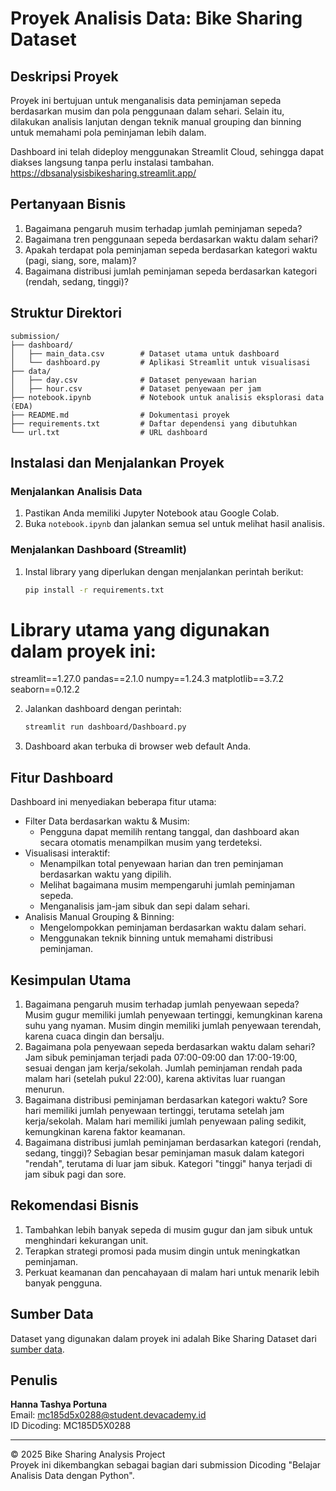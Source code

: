 # Proyek Analisis Data: Bike Sharing Dataset

## Deskripsi Proyek
Proyek ini bertujuan untuk menganalisis data peminjaman sepeda berdasarkan musim dan pola penggunaan dalam sehari. Selain itu, dilakukan analisis lanjutan dengan teknik manual grouping dan binning untuk memahami pola peminjaman lebih dalam. 

Dashboard ini telah dideploy menggunakan Streamlit Cloud, sehingga dapat diakses langsung tanpa perlu instalasi tambahan. https://dbsanalysisbikesharing.streamlit.app/

## Pertanyaan Bisnis
1. Bagaimana pengaruh musim terhadap jumlah peminjaman sepeda?
2. Bagaimana tren penggunaan sepeda berdasarkan waktu dalam sehari?
3. Apakah terdapat pola peminjaman sepeda berdasarkan kategori waktu (pagi, siang, sore, malam)?
4. Bagaimana distribusi jumlah peminjaman sepeda berdasarkan kategori (rendah, sedang, tinggi)?

## Struktur Direktori
```
submission/
├── dashboard/
│   ├── main_data.csv        # Dataset utama untuk dashboard
│   └── dashboard.py         # Aplikasi Streamlit untuk visualisasi
├── data/
│   ├── day.csv              # Dataset penyewaan harian
│   ├── hour.csv             # Dataset penyewaan per jam
├── notebook.ipynb           # Notebook untuk analisis eksplorasi data (EDA)
├── README.md                # Dokumentasi proyek
├── requirements.txt         # Daftar dependensi yang dibutuhkan
└── url.txt                  # URL dashboard 

```

## Instalasi dan Menjalankan Proyek
### Menjalankan Analisis Data
1. Pastikan Anda memiliki Jupyter Notebook atau Google Colab.
2. Buka `notebook.ipynb` dan jalankan semua sel untuk melihat hasil analisis.

### Menjalankan Dashboard (Streamlit)  
1. Instal library yang diperlukan dengan menjalankan perintah berikut:
   ```bash
   pip install -r requirements.txt
   ```
# Library utama yang digunakan dalam proyek ini:
streamlit==1.27.0
pandas==2.1.0
numpy==1.24.3
matplotlib==3.7.2
seaborn==0.12.2

2. Jalankan dashboard dengan perintah:
   ```bash
   streamlit run dashboard/Dashboard.py
   ```
3. Dashboard akan terbuka di browser web default Anda.

## Fitur Dashboard
Dashboard ini menyediakan beberapa fitur utama:
- Filter Data berdasarkan waktu & Musim:
   * Pengguna dapat memilih rentang tanggal, dan dashboard akan secara otomatis menampilkan musim yang terdeteksi.
- Visualisasi interaktif:
   * Menampilkan total penyewaan harian dan tren peminjaman berdasarkan waktu yang dipilih. 
   *  Melihat bagaimana musim mempengaruhi jumlah peminjaman sepeda.
   *  Menganalisis jam-jam sibuk dan sepi dalam sehari.
- Analisis Manual Grouping & Binning:
   * Mengelompokkan peminjaman berdasarkan waktu dalam sehari.
   * Menggunakan teknik binning untuk memahami distribusi peminjaman.

## Kesimpulan Utama
1. Bagaimana pengaruh musim terhadap jumlah penyewaan sepeda?
Musim gugur memiliki jumlah penyewaan tertinggi, kemungkinan karena suhu yang nyaman.
Musim dingin memiliki jumlah penyewaan terendah, karena cuaca dingin dan bersalju.
2. Bagaimana pola penyewaan sepeda berdasarkan waktu dalam sehari?
Jam sibuk peminjaman terjadi pada 07:00-09:00 dan 17:00-19:00, sesuai dengan jam kerja/sekolah.
Jumlah peminjaman rendah pada malam hari (setelah pukul 22:00), karena aktivitas luar ruangan menurun.
3. Bagaimana distribusi peminjaman berdasarkan kategori waktu?
Sore hari memiliki jumlah penyewaan tertinggi, terutama setelah jam kerja/sekolah.
Malam hari memiliki jumlah penyewaan paling sedikit, kemungkinan karena faktor keamanan.
4. Bagaimana distribusi jumlah peminjaman berdasarkan kategori (rendah, sedang, tinggi)?
Sebagian besar peminjaman masuk dalam kategori "rendah", terutama di luar jam sibuk.
Kategori "tinggi" hanya terjadi di jam sibuk pagi dan sore.

## Rekomendasi Bisnis
1. Tambahkan lebih banyak sepeda di musim gugur dan jam sibuk untuk menghindari kekurangan unit.
2. Terapkan strategi promosi pada musim dingin untuk meningkatkan peminjaman.
3. Perkuat keamanan dan pencahayaan di malam hari untuk menarik lebih banyak pengguna.

## Sumber Data
Dataset yang digunakan dalam proyek ini adalah Bike Sharing Dataset dari [sumber data](https://www.kaggle.com/datasets/lakshmi25npathi/bike-sharing-dataset).

## Penulis
**Hanna Tashya Portuna**  
Email: mc185d5x0288@student.devacademy.id  
ID Dicoding: MC185D5X0288

---
© 2025 Bike Sharing Analysis Project  
Proyek ini dikembangkan sebagai bagian dari submission Dicoding "Belajar Analisis Data dengan Python".
